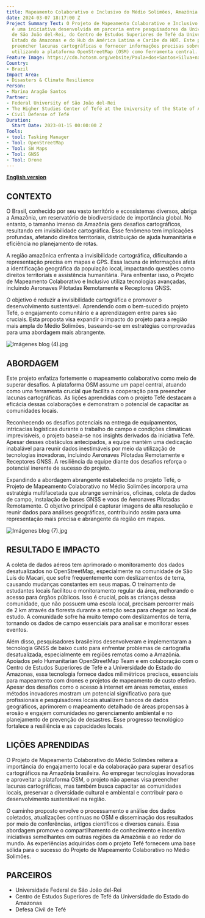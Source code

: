 ```yaml
---
title: Mapeamento Colaborativo e Inclusivo do Médio Solimões, Amazônia
date: 2024-03-07 18:17:00 Z
Project Summary Text: O Projeto de Mapeamento Colaborativo e Inclusivo do Médio Solimões
  é uma iniciativa desenvolvida em parceria entre pesquisadores da Universidade Federal
  de São João del-Rei, do Centro de Estudos Superiores de Tefé da Universidade do
  Estado do Amazonas e do Hub da América Latina e Caribe da HOT. Este projeto visa
  preencher lacunas cartográficas e fornecer informações precisas sobre o Médio Solimões,
  utilizando a plataforma OpenStreetMap (OSM) como ferramenta central.
Feature Image: https://cdn.hotosm.org/website/Paula+dos+Santos+Silva+na+Amazo%CC%82nia.jpg
Country:
- Brazil
Impact Area:
- Disasters & Climate Resilience
Person:
- Marina Aragão Santos
Partner:
- Federal University of São João del-Rei
- The Higher Studies Center of Tefé at the University of the State of Amazonas
- Civil Defense of Tefé
Duration:
  Start Date: 2023-01-15 00:00:00 Z
Tools:
- tool: Tasking Manager
- Tool: OpenStreetMap
- Tool: SW Maps
- Tool: GNSS
- Tool: Drone
---
```


**[English version 
](https://www.hotosm.org/projects/collaborative-and-inclusive-mapping-of-the-middle-solimoes/)**

## **CONTEXTO**
O Brasil, conhecido por seu vasto território e ecossistemas diversos, abriga a Amazônia, um reservatório de biodiversidade de importância global. No entanto, o tamanho imenso da Amazônia gera desafios cartográficos, resultando em invisibilidade cartográfica. Esse fenômeno tem implicações profundas, afetando direitos territoriais, distribuição de ajuda humanitária e eficiência no planejamento de rotas.

A região amazônica enfrenta a invisibilidade cartográfica, dificultando a representação precisa em mapas e GPS. Essa lacuna de informações afeta a identificação geográfica da população local, impactando questões como direitos territoriais e assistência humanitária. Para enfrentar isso, o Projeto de Mapeamento Colaborativo e Inclusivo utiliza tecnologias avançadas, incluindo Aeronaves Pilotadas Remotamente e Receptores GNSS.

O objetivo é reduzir a invisibilidade cartográfica e promover o desenvolvimento sustentável. Aprendendo com o bem-sucedido projeto Tefé, o engajamento comunitário e a aprendizagem entre pares são cruciais. Esta proposta visa expandir o impacto do projeto para a região mais ampla do Médio Solimões, baseando-se em estratégias comprovadas para uma abordagem mais abrangente.

![Imágenes blog (4).jpg](/uploads/Ima%CC%81genes%20blog%20(4).jpg)

## **ABORDAGEM**
Este projeto enfatiza fortemente o mapeamento colaborativo como meio de superar desafios. A plataforma OSM assume um papel central, atuando como uma ferramenta crucial que facilita a cooperação para preencher lacunas cartográficas. As lições aprendidas com o projeto Tefé destacam a eficácia dessas colaborações e demonstram o potencial de capacitar as comunidades locais.

Reconhecendo os desafios potenciais na entrega de equipamentos, intricacias logísticas durante o trabalho de campo e condições climáticas imprevisíveis, o projeto baseia-se nos insights derivados da iniciativa Tefé. Apesar desses obstáculos antecipados, a equipe mantém uma dedicação inabalável para reunir dados inestimáveis por meio da utilização de tecnologias inovadoras, incluindo Aeronaves Pilotadas Remotamente e Receptores GNSS. A resiliência da equipe diante dos desafios reforça o potencial inerente de sucesso do projeto.

Expandindo a abordagem abrangente estabelecida no projeto Tefé, o Projeto de Mapeamento Colaborativo no Médio Solimões incorpora uma estratégia multifacetada que abrange seminários, oficinas, coleta de dados de campo, instalação de bases GNSS e voos de Aeronaves Pilotadas Remotamente. O objetivo principal é capturar imagens de alta resolução e reunir dados para análises geográficas, contribuindo assim para uma representação mais precisa e abrangente da região em mapas.

![Imágenes blog (7).jpg](/uploads/Ima%CC%81genes%20blog%20(7).jpg)

## **RESULTADO E IMPACTO**
A coleta de dados aéreos tem aprimorado o monitoramento dos dados desatualizados no OpenStreetMap, especialmente na comunidade de São Luís do Macarí, que sofre frequentemente com deslizamentos de terra, causando mudanças constantes em seus mapas. O treinamento de estudantes locais facilitou o monitoramento regular da área, melhorando o acesso para órgãos públicos. Isso é crucial, pois as crianças dessa comunidade, que não possuem uma escola local, precisam percorrer mais de 2 km através da floresta durante a estação seca para chegar ao local de estudo. A comunidade sofre há muito tempo com deslizamentos de terra, tornando os dados de campo essenciais para analisar e monitorar esses eventos.

Além disso, pesquisadores brasileiros desenvolveram e implementaram a tecnologia GNSS de baixo custo para enfrentar problemas de cartografia desatualizada, especialmente em regiões remotas como a Amazônia. Apoiados pelo Humanitarian OpenStreetMap Team e em colaboração com o Centro de Estudos Superiores de Tefé e a Universidade do Estado do Amazonas, essa tecnologia fornece dados milimétricos precisos, essenciais para mapeamento com drones e projetos de mapeamento de custo efetivo. Apesar dos desafios como o acesso à internet em áreas remotas, esses métodos inovadores mostram um potencial significativo para que profissionais e pesquisadores locais atualizem bancos de dados geográficos, aprimorem o mapeamento detalhado de áreas propensas à erosão e engajem comunidades no gerenciamento ambiental e no planejamento de prevenção de desastres. Esse progresso tecnológico fortalece a resiliência e as capacidades locais.

## **LIÇÕES APRENDIDAS**
O Projeto de Mapeamento Colaborativo do Médio Solimões reitera a importância do engajamento local e da colaboração para superar desafios cartográficos na Amazônia brasileira. Ao empregar tecnologias inovadoras e aproveitar a plataforma OSM, o projeto não apenas visa preencher lacunas cartográficas, mas também busca capacitar as comunidades locais, preservar a diversidade cultural e ambiental e contribuir para o desenvolvimento sustentável na região.

O caminho proposto envolve o processamento e análise dos dados coletados, atualizações contínuas no OSM e disseminação dos resultados por meio de conferências, artigos científicos e diversos canais. Essa abordagem promove o compartilhamento de conhecimento e incentiva iniciativas semelhantes em outras regiões da Amazônia e ao redor do mundo. As experiências adquiridas com o projeto Tefé fornecem uma base sólida para o sucesso do Projeto de Mapeamento Colaborativo no Médio Solimões.

## **PARCEIROS**
* Universidade Federal de São João del-Rei
* Centro de Estudos Superiores de Tefé da Universidade do Estado do Amazonas
* Defesa Civil de Tefé